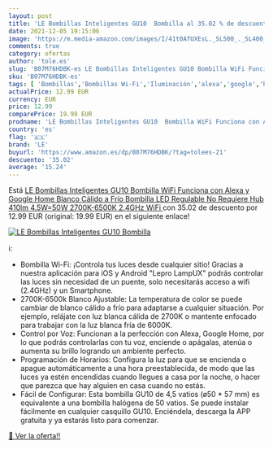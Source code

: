 ```yaml
---
layout: post
title: 'LE Bombillas Inteligentes GU10  Bombilla al 35.02 % de descuento'
date: 2021-12-05 19:15:06
image: 'https://m.media-amazon.com/images/I/41t0AfUXEsL._SL500_._SL400_.jpg'
comments: true
category: ofertas
author: 'tole.es'
slug: 'B07M76HDBK-es LE Bombillas Inteligentes GU10 Bombilla WiFi Funciona con...'
sku: 'B07M76HDBK-es'
tags: [ 'Bombillas','Bombillas Wi-Fi','Iluminación','alexa','google','home','le', ]
actualPrice: 12.99 EUR
currency: EUR
price: 12.99
comparePrice: 19.99 EUR
prodname: 'LE Bombillas Inteligentes GU10  Bombilla WiFi Funciona con Alexa y Google Home  Blanco Cálido a Frío  Bombilla LED Regulable  No Requiere Hub 410lm  4.5W=50W  2700K-6500K  2.4GHz WiFi '
country: 'es'
flag: '🇪🇸'
brand: 'LE'
buyurl: 'https://www.amazon.es/dp/B07M76HDBK/?tag=tolees-21'
descuento: '35.02'
average: '15.24'
---
```


Está [LE Bombillas Inteligentes GU10  Bombilla WiFi Funciona con Alexa y Google Home  Blanco Cálido a Frío  Bombilla LED Regulable  No Requiere Hub 410lm  4.5W=50W  2700K-6500K  2.4GHz WiFi ](https://www.amazon.es/dp/B07M76HDBK/?tag=tolees-21) con 35.02 de descuento por 12.99 EUR (original: 19.99 EUR) en el siguiente enlace!

[![LE Bombillas Inteligentes GU10  Bombilla](https://m.media-amazon.com/images/I/41t0AfUXEsL._SL500_._SL400_.jpg)](https://www.amazon.es/dp/B07M76HDBK/?tag=tolees-21)

ℹ️:

- Bombilla Wi-Fi: ¡Controla tus luces desde cualquier sitio! Gracias a nuestra aplicación para iOS y Android "Lepro LampUX" podrás controlar las luces sin necesidad de un puente, solo necesitarás acceso a wifi (2.4GHz) y un Smartphone.
- 2700K-6500k Blanco Ajustable: La temperatura de color se puede cambiar de blanco cálido a frío para adaptarse a cualquier situación. Por ejemplo, relájate con luz blanca cálida de 2700K o mantente enfocado para trabajar con la luz blanca fría de 6000K.
- Control por Voz: Funcionan a la perfección con Alexa, Google Home, por lo que podrás controlarlas con tu voz, enciende o apágalas, atenúa o aumenta su brillo logrando un ambiente perfecto.
- Programación de Horarios: Configura la luz para que se encienda o apague automáticamente a una hora preestablecida, de modo que las luces ya estén encendidas cuando llegues a casa por la noche, o hacer que parezca que hay alguien en casa cuando no estás.
- Fácil de Configurar: Esta bombilla GU10 de 4,5 vatios (ø50 * 57 mm) es equivalente a una bombilla halógena de 50 vatios. Se puede instalar fácilmente en cualquier casquillo GU10. Enciéndela, descarga la APP gratuita y ya estarás listo para comenzar.

[🛒 Ver la oferta!!](https://www.amazon.es/dp/B07M76HDBK/?tag=tolees-21)
